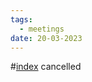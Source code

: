 ```yaml
---
tags:
  - meetings
date: 20-03-2023
---
```

#[index](notes/general-circle/old-gc-meetings/index.md) 
cancelled